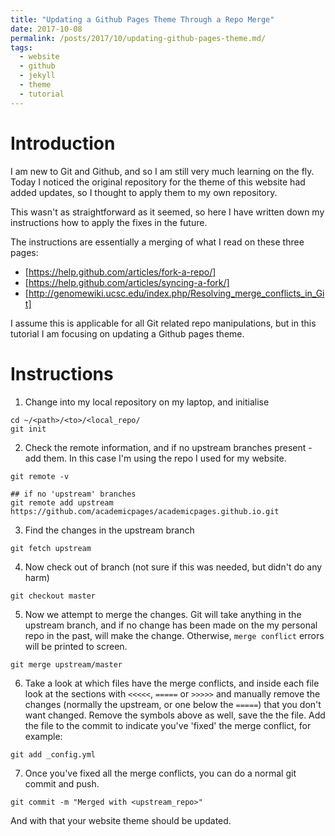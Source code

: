 ```yaml
---
title: "Updating a Github Pages Theme Through a Repo Merge"
date: 2017-10-08
permalink: /posts/2017/10/updating-github-pages-theme.md/
tags:
  - website
  - github
  - jekyll
  - theme
  - tutorial
---
```

# Introduction

I am new to Git and Github, and so I am still very much learning on the fly.
Today I noticed the original repository for the theme of this website had added
updates, so I thought to apply them to my own repository.

This wasn't as straightforward as it seemed, so here I have written down
my instructions how to apply the fixes in the future.

The instructions are essentially a merging of what I read on these three pages:
 * [https://help.github.com/articles/fork-a-repo/]
 * [https://help.github.com/articles/syncing-a-fork/]
 * [http://genomewiki.ucsc.edu/index.php/Resolving_merge_conflicts_in_Git]

I assume this is applicable for all Git related repo manipulations, but in this
tutorial I am focusing on updating a Github pages theme.

# Instructions

 1. Change into my local repository on my laptop, and initialise
   ```
   cd ~/<path>/<to>/<local_repo/
   git init
   ```
 2. Check the remote information, and if no upstream branches present - add them. In this case I'm using the repo I used for my website.
   ```
   git remote -v

   ## if no 'upstream' branches
   git remote add upstream https://github.com/academicpages/academicpages.github.io.git
   ```

 3. Find the changes in the upstream branch
   ```
   git fetch upstream
   ```

 4. Now check out of branch (not sure if this was needed, but didn't do any harm)
  ```
  git checkout master
  ```

 5. Now we attempt to merge the changes. Git will take anything in the upstream branch, and if no change has been made on the my personal repo in the past, will make the change. Otherwise, `merge conflict` errors will be printed to screen.
  ```
  git merge upstream/master
  ```

 6. Take a look at which files have the merge conflicts, and inside each file look at the sections with `<<<<<`, `=====` or `>>>>>` and manually remove the changes (normally the upstream, or one below the `=====`) that you don't want changed. Remove the symbols above as well, save the the file. Add the file to the commit to indicate you've 'fixed'
 the merge conflict, for example:
  ```
  git add _config.yml
  ```

 7. Once you've fixed all the merge conflicts, you can do a normal git commit and push.
  ```
  git commit -m "Merged with <upstream_repo>"
  ```

And with that your website theme should be updated.
